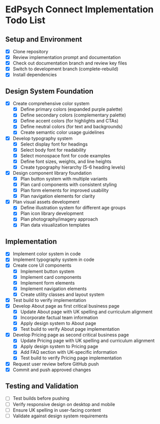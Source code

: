# EdPsych Connect Implementation Todo List

## Setup and Environment
- [x] Clone repository
- [x] Review implementation prompt and documentation
- [x] Check out documentation branch and review key files
- [x] Switch to development branch (complete-rebuild)
- [x] Install dependencies

## Design System Foundation
- [x] Create comprehensive color system
  - [x] Define primary colors (expanded purple palette)
  - [x] Define secondary colors (complementary palette)
  - [x] Define accent colors (for highlights and CTAs)
  - [x] Define neutral colors (for text and backgrounds)
  - [x] Create semantic color usage guidelines
- [x] Develop typography system
  - [x] Select display font for headings
  - [x] Select body font for readability
  - [x] Select monospace font for code examples
  - [x] Define font sizes, weights, and line heights
  - [x] Create typography hierarchy (5-6 heading levels)
- [x] Design component library foundation
  - [x] Plan button system with multiple variants
  - [x] Plan card components with consistent styling
  - [x] Plan form elements for improved usability
  - [x] Plan navigation elements for clarity
- [x] Plan visual assets development
  - [x] Define illustration system for different age groups
  - [x] Plan icon library development
  - [x] Plan photography/imagery approach
  - [x] Plan data visualization templates

## Implementation
- [x] Implement color system in code
- [x] Implement typography system in code
- [x] Create core UI components
  - [x] Implement button system
  - [x] Implement card components
  - [x] Implement form elements
  - [x] Implement navigation elements
  - [x] Create utility classes and layout system
- [x] Test build to verify implementation
- [x] Develop About page as first critical business page
  - [x] Update About page with UK spelling and curriculum alignment
  - [x] Incorporate factual team information
  - [x] Apply design system to About page
  - [x] Test build to verify About page implementation
- [x] Develop Pricing page as second critical business page
  - [x] Update Pricing page with UK spelling and curriculum alignment
  - [x] Apply design system to Pricing page
  - [x] Add FAQ section with UK-specific information
  - [x] Test build to verify Pricing page implementation
- [x] Request user review before GitHub push
- [x] Commit and push approved changes

## Testing and Validation
- [ ] Test builds before pushing
- [ ] Verify responsive design on desktop and mobile
- [ ] Ensure UK spelling in user-facing content
- [ ] Validate against design system requirements
